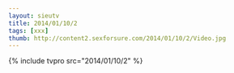 ```yaml
--- 
layout: sieutv
title: 2014/01/10/2
tags: [xxx]
thumb: http://content2.sexforsure.com/2014/01/10/2/Video.jpg
---
```

{% include tvpro src="2014/01/10/2" %} 
